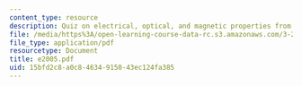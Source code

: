 ```yaml
---
content_type: resource
description: Quiz on electrical, optical, and magnetic properties from 2005.
file: /media/https%3A/open-learning-course-data-rc.s3.amazonaws.com/3-225-electronic-and-mechanical-properties-of-materials-fall-2007/15bfd2c8a0c84634915043ec124fa385_e2005.pdf
file_type: application/pdf
resourcetype: Document
title: e2005.pdf
uid: 15bfd2c8-a0c8-4634-9150-43ec124fa385
---
```

